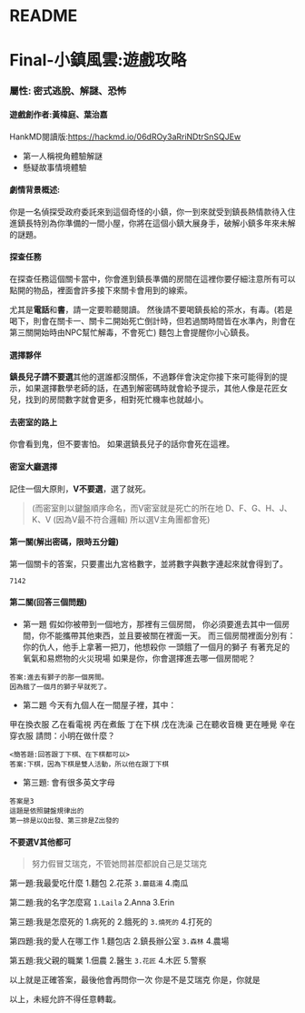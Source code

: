 # README
# Final-小鎮風雲:遊戲攻略
### 屬性: 密式逃脫、解謎、恐怖
#### 遊戲創作者:黃椲庭、葉治嘉
HankMD閱讀版:https://hackmd.io/06dROy3aRriNDtrSnSQJEw

* 第一人稱視角體驗解謎
* 懸疑故事情境體驗

#### 劇情背景概述:
你是一名偵探受政府委託來到這個奇怪的小鎮，你一到來就受到鎮長熱情款待入住進鎮長特別為你準備的一間小屋，你將在這個小鎮大展身手，破解小鎮多年來未解的謎題。

#### 探查任務
在探查任務這個關卡當中，你會進到鎮長準備的房間在這裡你要仔細注意所有可以點開的物品，裡面會許多接下來關卡會用到的線索。

尤其是**電話**和**書**，請一定要聆聽閱讀。
然後請不要喝鎮長給的茶水，有毒。(若是喝下，則會在關卡一、關卡二開始死亡倒計時，但若過關時間皆在水準內，則會在第三關開始時由NPC幫忙解毒，不會死亡)
麵包上會提醒你小心鎮長。

#### 選擇夥伴

**鎮長兒子請不要選**其他的選誰都沒關係，不過夥伴會決定你接下來可能得到的提示，如果選擇數學老師的話，在遇到解密碼時就會給予提示，其他人像是花匠女兒，找到的房間數字就會更多，相對死忙機率也就越小。

#### 去密室的路上
你會看到鬼，但不要害怕。
如果選鎮長兒子的話你會死在這裡。

#### 密室大廳選擇
記住一個大原則，**V不要選**，選了就死。
> (而密室則以鍵盤順序命名，而V密室就是死亡的所在地
> D、F、G、H、J、K、V (因為V最不符合邏輯)
> 所以選V主角團都會死)

#### 第一關(解出密碼，限時五分鐘)
第一個關卡的答案，只要畫出九宮格數字，並將數字與數字連起來就會得到了。
```
7142
```
#### 第二關(回答三個問題)
* 第一題
假如你被帶到一個地方，那裡有三個房間，
你必須要進去其中一個房間，你不能攜帶其他東西，並且要被關在裡面一天。
而三個房間裡面分別有：
你的仇人，他手上拿著一把刀，他想殺你
一頭餓了一個月的獅子
有著充足的氧氣和易燃物的火災現場
如果是你，你會選擇進去哪一個房間呢？

```
答案:進去有獅子的那一個房間。
因為餓了一個月的獅子早就死了。
```
* 第二題
今天有九個人在一間屋子裡，其中：

甲在換衣服
乙在看電視
丙在煮飯
丁在下棋
戊在洗澡
己在聽收音機
更在睡覺
辛在穿衣服
請問：小明在做什麼？

```
<簡答題:回答跟丁下棋、在下棋都可以>
答案:下棋，因為下棋是雙人活動，所以他在跟丁下棋
```
* 第三題:
會有很多英文字母
```
答案是3
這題是依照鍵盤規律出的
第一排是以Q出發、第三排是Z出發的
```

#### 不要選V其他都可
> 努力假冒艾瑞克，不管她問甚麼都說自己是艾瑞克

第一題:我最愛吃什麼
1.麵包
2.花茶
`3.蘑菇湯`
4.南瓜

第二題:我的名字怎麼寫
`1.Laila`
2.Anna
3.Erin

第三題:我是怎麼死的
1.病死的
2.餓死的
`3.燒死的`
4.打死的

第四題:我的愛人在哪工作
1.麵包店
2.鎮長辦公室
`3.森林`
4.農場

第五題:我父親的職業
1.佃農
2.醫生
`3.花匠`
4.木匠
5.警察

以上就是正確答案，最後他會再問你一次
你是不是艾瑞克
你是，你就是


以上，未經允許不得任意轉載。


